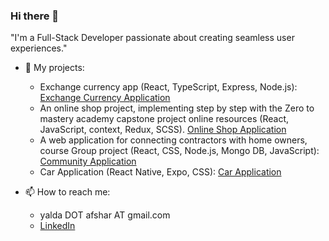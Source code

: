 ### Hi there 👋
"I'm a Full-Stack Developer passionate about creating seamless user experiences."
- 🔭 My projects:
  - Exchange currency app (React, TypeScript, Express, Node.js): [Exchange Currency Application](https://github.com/yaldaafshar/Exchange-Currency/tree/main)
  - An online shop project, implementing step by step with the Zero to mastery academy capstone project online resources (React, JavaScript, context, Redux, SCSS). [Online Shop Application](https://github.com/yaldaafshar/OnlineShop)
  - A web application for connecting contractors with home owners, course Group project (React, CSS, Node.js, Mongo DB, JavaScript): [Community Application](https://github.com/yaldaafshar/teamwork)
  - Car Application (React Native, Expo, CSS): [Car Application](https://github.com/yaldaafshar/Car-Application)
 
- 📫 How to reach me: 
  - yalda DOT afshar AT gmail.com
  - [LinkedIn](https://www.linkedin.com/in/yalda-afshar-823a60a7/)
